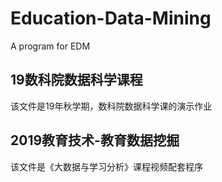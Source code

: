 # Education-Data-Mining
A program for EDM

## 19数科院数据科学课程
该文件是19年秋学期，数科院数据科学课的演示作业

## 2019教育技术-教育数据挖掘
该文件是《大数据与学习分析》课程视频配套程序